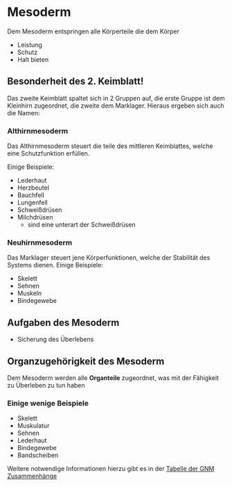 # Mesoderm
Dem Mesoderm entspringen alle Körperteile die dem Körper
- Leistung
- Schutz
- Halt
bieten

## Besonderheit des 2. Keimblatt!
Das zweite Keimblatt spaltet sich in 2 Gruppen auf, die erste Gruppe ist dem Kleinhirn zugeordnet, die zweite dem Marklager. Hieraus ergeben sich auch die Namen:
### Althirnmesoderm
Das Althirnmesoderm steuert die teile des mittleren Keimblattes, welche eine Schutzfunktion erfüllen.

Einige Beispiele:
- Lederhaut
- Herzbeutel
- Bauchfell
- Lungenfell
- Schweißdrüsen
- Milchdrüsen
	- sind eine unterart der Schweißdrüsen

### Neuhirnmesoderm
Das Marklager steuert jene Körperfunktionen, welche der Stabilität des Systems dienen.
Einige Beispiele:
- Skelett
- Sehnen
- Muskeln
- Bindegewebe

## Aufgaben des Mesoderm
-  Sicherung des Überlebens

## Organzugehörigkeit des Mesoderm
Dem Mesoderm werden alle **Organteile** zugeordnet, was mit der Fähigkeit zu Überleben zu tun haben

### Einige wenige Beispiele
- Skelett
- Muskulatur
- Sehnen
- Lederhaut
- Bindegewebe
- Bandscheiben

Weitere notwendige Informationen hierzu gibt es in der [Tabelle der GNM Zusammenhänge](__Attachments/Tabelle%20GNM%20Zusammenhänge.ods)
